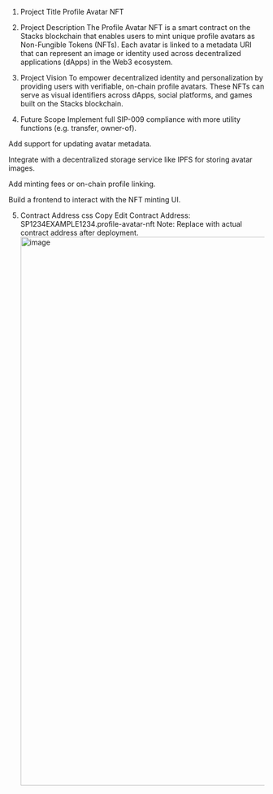 1. Project Title
Profile Avatar NFT

2. Project Description
The Profile Avatar NFT is a smart contract on the Stacks blockchain that enables users to mint unique profile avatars as Non-Fungible Tokens (NFTs). Each avatar is linked to a metadata URI that can represent an image or identity used across decentralized applications (dApps) in the Web3 ecosystem.

3. Project Vision
To empower decentralized identity and personalization by providing users with verifiable, on-chain profile avatars. These NFTs can serve as visual identifiers across dApps, social platforms, and games built on the Stacks blockchain.

4. Future Scope
Implement full SIP-009 compliance with more utility functions (e.g. transfer, owner-of).

Add support for updating avatar metadata.

Integrate with a decentralized storage service like IPFS for storing avatar images.

Add minting fees or on-chain profile linking.

Build a frontend to interact with the NFT minting UI.

5. Contract Address
css
Copy
Edit
Contract Address: SP1234EXAMPLE1234.profile-avatar-nft
Note: Replace with actual contract address after deployment.<img width="1920" height="1080" alt="image" src="https://github.com/user-attachments/assets/76962c49-62d2-499b-b0a2-7f694989363f" />

